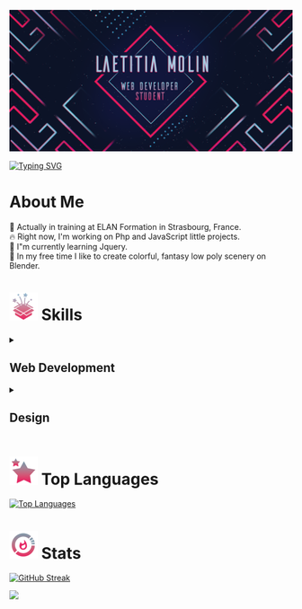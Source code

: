 ![GitHub banner](/Pictures/banner_github.png)

[![Typing SVG](https://readme-typing-svg.demolab.com?font=Fira+Code&size=36&duration=4000&pause=1000&color=62E1FD&center=true&vCenter=true&repeat=true&width=1280&lines=Hi+there%2C+I'm+Laetitia+!✨)](https://git.io/typing-svg)

# About Me
🌟 Actually in training at ELAN Formation in Strasbourg, France.  
🔥 Right now, I'm working on Php and JavaScript little projects.  
🌱 I"m currently learning Jquery.  
🔮 In my free time I  like to create colorful, fantasy low poly scenery on Blender.  

# ![skills logo](/Pictures/skills_logo.png)  Skills

<details>
<summary>  <h2> Web Development </h2> </summary>

![CSS3](https://img.shields.io/badge/CSS3-%231572B6?style=for-the-badge&logo=css3&logoColor=white)
![HTML5](https://img.shields.io/badge/HTML3-%23E34F26?style=for-the-badge&logo=html5&logoColor=white)
![JavaScript](https://img.shields.io/badge/JAVASCRIPT-%23383838?style=for-the-badge&logo=javascript&logoColor=%23F7DF1E)
![BOOTSRAP](https://img.shields.io/badge/BOOTSTRAP-%237952B3?style=for-the-badge&logo=bootstrap&logoColor=white)
![SASS](https://img.shields.io/badge/SASS-white?style=for-the-badge&logo=sass&logoColor=white&color=%23CC6699)


![PHP](https://img.shields.io/badge/PHP-%23777BB4?style=for-the-badge&logo=javascript&logoColor=white)
![SYMFONY](https://img.shields.io/badge/SYMFONY-white?style=for-the-badge&logo=symfony&logoColor=white&color=%23000000)
![Laragon](https://img.shields.io/badge/LARAGON-%230E83CD?style=for-the-badge&logo=laragon&logoColor=white)
![MySql](https://img.shields.io/badge/MYSQL-%234479A1?style=for-the-badge&logo=mysql&logoColor=white)

![VSCode](https://img.shields.io/badge/VISUAL_STUDIO_CODE-%23007ACC?style=for-the-badge&logo=visualstudiocode&logoColor=white)

</details>


<details> 
<summary>  <h2>  Design </h2>   </summary> 
  

![Adobe Photoshop](https://img.shields.io/badge/ADOBE_PHOTOSHOP-%2357C7E0?style=for-the-badge&logo=adobephotoshop&logoColor=white)
![Adobe InDesign](https://img.shields.io/badge/ADOBE_INDESIGN-%23E71B60?style=for-the-badge&logo=adobeindesign&logoColor=white)
![Adobe Illustrator](https://img.shields.io/badge/ADOBE_ILLUSTRATOR-%23FF9A00?style=for-the-badge&logo=adobeillustrator&logoColor=white)
![Adobe After Effects](https://img.shields.io/badge/ADOBE_AFTER_EFFECTS-%239999FF?style=for-the-badge&logo=adobeaftereffects&logoColor=white)

![Figma](https://img.shields.io/badge/FIGMA-%23F24E1E?style=for-the-badge&logo=figma&logoColor=white)

![Blender](https://img.shields.io/badge/BLENDER-%23E87D0D?style=for-the-badge&logo=blender&logoColor=white)



</details>


# ![Top Languages logo](/Pictures/top_logo.png)  Top Languages

[![Top Languages](https://github-readme-stats.vercel.app/api/top-langs/?username=M-Laetitia&layout=compact&border_color=E71B60&theme=nightowl&bg_color=0F1534&title_color=E71B60&text_color=57C7E0)](https://github.com/anuraghazra/github-readme-stats)

# ![Statistiques logo](/Pictures/stats_logo.png)  Stats
[![GitHub Streak](https://streak-stats.demolab.com?user=M-Laetitia&theme=python-dark&date_format=j%20M%5B%20Y%5D&background=0F1534&stroke=E71B60&border=E71B60&ring=E71B60&currStreakNum=57C7E0&sideNums=57C7E0&fire=E0B013&currStreakLabel=CDDCE0&sideLabels=CDDCE0&dates=57C7E0)](https://git.io/streak-stats)



<a href="https://github.com/antonkomarev/github-profile-views-counter">
    <img src="https://komarev.com/ghpvc/?username=M-Laetitia&color=E71B60&style=flat">
</a>


